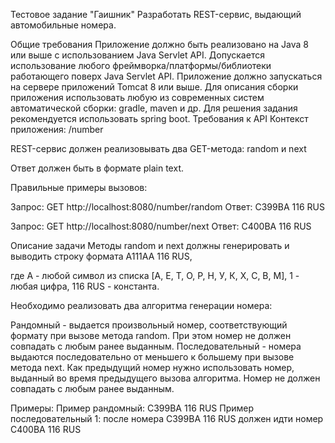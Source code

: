 Тестовое задание "Гаишник"
Разработать REST-сервис, выдающий автомобильные номера.

Общие требования
Приложение должно быть реализовано на Java 8 или выше с использованием Java Servlet API. 
Допускается использование любого фреймворка/платформы/библиотеки работающего поверх Java Servlet API.
Приложение должно запускаться на сервере приложений Tomcat 8 или выше.
Для описания сборки приложения использовать любую из современных систем автоматической сборки: gradle, maven и др.
Для решения задания рекомендуется использовать spring boot.
Требования к API
Контекст приложения: /number

REST-сервис должен реализовывать два GET-метода: random и next

Ответ должен быть в формате plain text.

Правильные примеры вызовов:

Запрос: GET http://localhost:8080/number/random
Ответ: C399BA 116 RUS

Запрос: GET http://localhost:8080/number/next
Ответ: C400BA 116 RUS

Описание задачи
Методы random и next должны генерировать и выводить строку формата A111AA 116 RUS,

где A - любой символ из списка [А, Е, Т, О, Р, Н, У, К, Х, С, В, М], 1 - любая цифра, 116 RUS - константа.

Необходимо реализовать два алгоритма генерации номера:

Рандомный - выдается произвольный номер, соответствующий формату при вызове метода random. 
При этом номер не должен совпадать с любым ранее выданным.
Последовательный - номера выдаются последовательно от меньшего к большему при вызове метода next. 
Как предыдущий номер нужно использовать номер, выданный во время предыдущего вызова алгоритма. 
Номер не должен совпадать с любым ранее выданным.

Примеры:
Пример рандомный: C399BA 116 RUS
Пример последовательный 1: после номера C399BA 116 RUS должен идти номер C400BA 116 RUS
